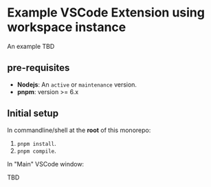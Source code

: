 # Example VSCode Extension using workspace instance

An example TBD

## pre-requisites

- **Nodejs**: An `active` or `maintenance` version.
- **pnpm**: version >= 6.x

## Initial setup

In commandline/shell at the **root** of this monorepo:

1. `pnpm install`.
2. `pnpm compile`.

In "Main" VSCode window:

TBD
